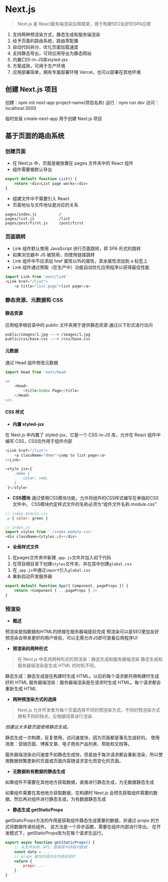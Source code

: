 # Next.js

> Next.js 是 React服务端渲染应用框架，用于构建SEO友好的SPA应用

1. 支持两种预渲染方式，静态生成和服务端渲染
2. 给予页面的路由系统，路由零配置
3. 自动代码拆分，优化页面加载速度
4. 支持静态导出，可将应用导出为静态网站
5. 内置CSS-in-JS库styled-jsx
6. 方案成熟，可用于生产环境
7. 应用部署简单，拥有专属部署环境 Vercel，也可以部署在其他环境

## 创建 Next.js 项目

创建：npm init next-app project-name(项目名称)
运行：npm run dev
访问：localhost:3000

临时安装 create-next-app 用于创建 Next.js 项目

## 基于页面的路由系统

### 创建页面

- 在 Next.js 中，页面是被放置在 pages 文件夹中的 React 组件
- 组件需要被默认导出
```js
export default function List() {
    return <div>List page works</div>
}
```
- 组建文件中不需要引入 React
- 页面地址与文件地址是对应的关系
```
pages/index.js          /
pages/list.js           /list
pages/post/first.js     /post/first
```

### 页面跳转

- Link 组件默认使用 JavaScript 进行页面跳转，即 SPA 形式的跳转
- 如果浏览器中 JS 被禁用，则使用链接跳转
- Link 组件中不应添加 href 属性以外的属性，其余属性添加到 a 标签上
- Link 组件通过预取（在生产中）功能自动优化应用程序以获得最佳性能

```js
import Link from 'next/link'
<Link href="/list">
    <a title="list page">list page</a>
```
### 静态资源、元数据和 CSS
#### 静态资源

应用程序根目录中的 public 文件夹用于提供静态资源
通过以下形式进行访问

```
public/images/1.jpg ---> /images/1.jpg
public/css/base.css ---> /css/base.css
```

#### 元数据

通过 Head 组件修改元数据
```js
import Head from 'next/head'

<>
    <Head>
        <title>Index Page</title>
    </Head>
</>
```

#### CSS 样式

- __内置 styled-jsx__

在 Next.js 中内置了 styled-jsx，它是一个 CSS-in-JS 库，允许在 React 组件中编写 CSS，CSS仅作用于组件内部
```js
<Link href="/list">
    <a className="dmeo">jump to list page</a>
</Link>

<style jsx>{`
    .demo {
        color: red;
    }
`}</style>
```
- __CSS模块__
通过使用CSS模块功能，允许将组件的CSS样式编写在单独的CSS文件中。
CSS模块约定样式文件的名称必须为“组件文件名称.module.css”

```js
// index.module.css
.p { color: green }

// index.js
import styles from './index.module.css'
<div className={styles.p}></div>
```

- __全局样式文件__
1. 在pages文件夹中新建`_app.js`文件并加入如下代码
2. 在项目根目录下创建`styles`文件夹，并在其中创建`global.css`
3. 在`_app.js`中通过`import`引入`global.css`
4. 重新启动开发服务器

```js
export default function App({ Component, pageProps }) {
    return <Component { ...pageProps } />
}
```

### 预渲染

- __概述__

预渲染是指数据和HTML的拼接在服务器端提前完成
预渲染可以是SEO更加友好
预渲染会带来更好的用户体验，可以无需允许JS即可查看应用程序UI

- __预渲染的两种形式__

> 在 Next.js 中支持两种形式的预渲染：静态生成和服务器端渲染
> 静态生成和服务器端渲染是生成 HTML 的时机不同。

静态生成：静态生成是在构建时生成 HTML。以后的每个请求都共用构建时生成好的 HTML
服务器端渲染：服务器端渲染是在请求时生成 HTML。每个请求都会重新生成 HTML

- __两种预渲染方式的选择__

> Next.js 允许开发者为每个页面选择不同的预渲染方式，不同的预渲染方式拥有不同的特点，应根据场景进行渲染.

_但建议大多数页面使用静态生成。_

静态生成一次构建，反复使用，访问速度快，因为页面都是事先生成好的。
使用场景：营销页面、博客文章、电子商务产品列表、帮助和文档等。

服务器端渲染访问速度不如静态生成快，但是由于每次请求都会重新渲染，所以使用数据频繁更新的页面或页面内容随请求变化而变化的页面。

- __无数据和有数据的静态生成__

如果组件不需要在其他地方获取数据，直接进行静态生成，为无数据静态生成

如果组件需要在其他地方获取数据，在构建时 Next.js 会预先获取组件需要的数据，然后再对组件进行静态生成，为有数据静态生成

- __静态生成 getStaticProps__

getStaticProps方法的作用是获取组件静态生成需要的数据，并通过 props 的方式将数据传递给组件。
该方法是一个异步函数，需要在组件内部进行导出。
在开发模式下，getStaticProps改为在每个请求生运行。

```js
export async function getStaticProps() {
    // 从文件系统，API，数据库中获取的数据
    const data = ...
    // props 属性的值将会传递给组件
    return {
        props: ...
    }
}
```